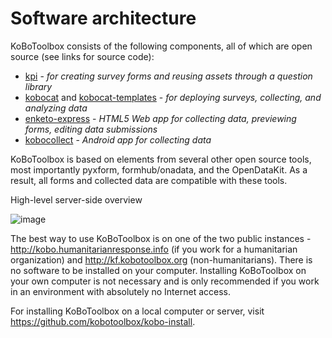 # Software architecture

KoBoToolbox consists of the following components, all of which are open source (see links for source code):

   * [kpi](https://github.com/kobotoolbox/kpi) - _for creating survey forms and reusing assets through a question library_
   * [kobocat](https://github.com/kobotoolbox/kobocat) and [kobocat-templates](https://github.com/kobotoolbox/kobocat-template) - _for deploying surveys, collecting, and analyzing data_
   * [enketo-express](https://github.com/kobotoolbox/enketo-express/) - _HTML5 Web app for collecting data, previewing forms, editing data submissions_
   * [kobocollect](https://play.google.com/store/apps/details?id=org.koboc.collect.android) - _Android app for collecting data_

KoBoToolbox is based on elements from several other open source tools, most importantly pyxform, formhub/onadata, and the OpenDataKit. As a result, all forms and collected data are compatible with these tools. 

High-level server-side overview

![image](/images/software_architecture/overview.png)

The best way to use KoBoToolbox is on one of the two public instances - http://kobo.humanitarianresponse.info (if you work for a humanitarian organization) and http://kf.kobotoolbox.org (non-humanitarians). There is no software to be installed on your computer. Installing KoBoToolbox on your own computer is not necessary and is only recommended if you work in an environment with absolutely no Internet access.

For installing KoBoToolbox on a local computer or server, visit https://github.com/kobotoolbox/kobo-install.
